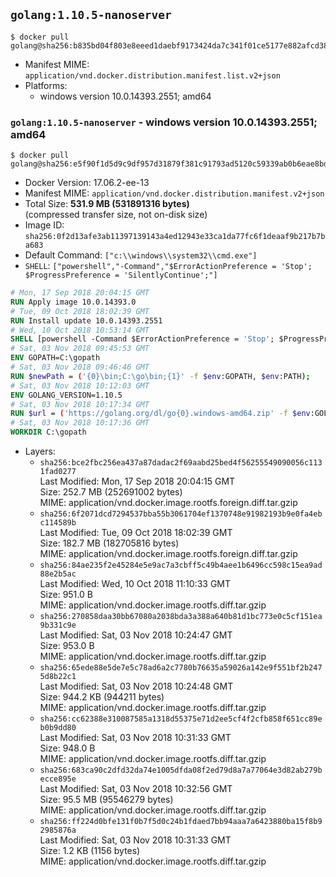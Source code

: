## `golang:1.10.5-nanoserver`

```console
$ docker pull golang@sha256:b835bd04f803e8eeed1daebf9173424da7c341f01ce5177e882afcd38c857625
```

-	Manifest MIME: `application/vnd.docker.distribution.manifest.list.v2+json`
-	Platforms:
	-	windows version 10.0.14393.2551; amd64

### `golang:1.10.5-nanoserver` - windows version 10.0.14393.2551; amd64

```console
$ docker pull golang@sha256:e5f90f1d5d9c9df957d31879f381c91793ad5120c59339ab0b6eae8bd4d9e9d4
```

-	Docker Version: 17.06.2-ee-13
-	Manifest MIME: `application/vnd.docker.distribution.manifest.v2+json`
-	Total Size: **531.9 MB (531891316 bytes)**  
	(compressed transfer size, not on-disk size)
-	Image ID: `sha256:0f2d13afe3ab11397139143a4ed12943e33ca1da77fc6f1deaaf9b217b7ba683`
-	Default Command: `["c:\\windows\\system32\\cmd.exe"]`
-	`SHELL`: `["powershell","-Command","$ErrorActionPreference = 'Stop'; $ProgressPreference = 'SilentlyContinue';"]`

```dockerfile
# Mon, 17 Sep 2018 20:04:15 GMT
RUN Apply image 10.0.14393.0
# Tue, 09 Oct 2018 18:02:39 GMT
RUN Install update 10.0.14393.2551
# Wed, 10 Oct 2018 10:53:14 GMT
SHELL [powershell -Command $ErrorActionPreference = 'Stop'; $ProgressPreference = 'SilentlyContinue';]
# Sat, 03 Nov 2018 09:45:53 GMT
ENV GOPATH=C:\gopath
# Sat, 03 Nov 2018 09:46:46 GMT
RUN $newPath = ('{0}\bin;C:\go\bin;{1}' -f $env:GOPATH, $env:PATH); 	Write-Host ('Updating PATH: {0}' -f $newPath); 	setx /M PATH $newPath;
# Sat, 03 Nov 2018 10:12:03 GMT
ENV GOLANG_VERSION=1.10.5
# Sat, 03 Nov 2018 10:17:34 GMT
RUN $url = ('https://golang.org/dl/go{0}.windows-amd64.zip' -f $env:GOLANG_VERSION); 	Write-Host ('Downloading {0} ...' -f $url); 	Invoke-WebRequest -Uri $url -OutFile 'go.zip'; 		$sha256 = 'd88a32eb4d1fc3b11253c9daa2ef397c8700f3ba493b41324b152e6cda44d2b4'; 	Write-Host ('Verifying sha256 ({0}) ...' -f $sha256); 	if ((Get-FileHash go.zip -Algorithm sha256).Hash -ne $sha256) { 		Write-Host 'FAILED!'; 		exit 1; 	}; 		Write-Host 'Expanding ...'; 	Expand-Archive go.zip -DestinationPath C:\; 		Write-Host 'Verifying install ("go version") ...'; 	go version; 		Write-Host 'Removing ...'; 	Remove-Item go.zip -Force; 		Write-Host 'Complete.';
# Sat, 03 Nov 2018 10:17:36 GMT
WORKDIR C:\gopath
```

-	Layers:
	-	`sha256:bce2fbc256ea437a87dadac2f69aabd25bed4f56255549090056c1131fad0277`  
		Last Modified: Mon, 17 Sep 2018 20:04:15 GMT  
		Size: 252.7 MB (252691002 bytes)  
		MIME: application/vnd.docker.image.rootfs.foreign.diff.tar.gzip
	-	`sha256:6f2071dcd7294537bba55b3061704ef1370748e91982193b9e0fa4ebc114589b`  
		Last Modified: Tue, 09 Oct 2018 18:02:39 GMT  
		Size: 182.7 MB (182705816 bytes)  
		MIME: application/vnd.docker.image.rootfs.foreign.diff.tar.gzip
	-	`sha256:84ae235f2e45284e5e9ac7a3cbff5c49b4aee1b6496cc598c15ea9ad88e2b5ac`  
		Last Modified: Wed, 10 Oct 2018 11:10:33 GMT  
		Size: 951.0 B  
		MIME: application/vnd.docker.image.rootfs.diff.tar.gzip
	-	`sha256:270858daa30bb67080a2038bda3a388a640b81d1bc773e0c5cf151ea9b331c9e`  
		Last Modified: Sat, 03 Nov 2018 10:24:47 GMT  
		Size: 953.0 B  
		MIME: application/vnd.docker.image.rootfs.diff.tar.gzip
	-	`sha256:65ede88e5de7e5c78ad6a2c7780b76635a59026a142e9f551bf2b2475d8b22c1`  
		Last Modified: Sat, 03 Nov 2018 10:24:48 GMT  
		Size: 944.2 KB (944211 bytes)  
		MIME: application/vnd.docker.image.rootfs.diff.tar.gzip
	-	`sha256:cc62388e310087585a1318d55375e71d2ee5cf4f2cfb858f651cc89eb0b9dd80`  
		Last Modified: Sat, 03 Nov 2018 10:31:33 GMT  
		Size: 948.0 B  
		MIME: application/vnd.docker.image.rootfs.diff.tar.gzip
	-	`sha256:683ca90c2dfd32da74e1005dfda08f2ed79d8a7a77064e3d82ab279becce895e`  
		Last Modified: Sat, 03 Nov 2018 10:32:56 GMT  
		Size: 95.5 MB (95546279 bytes)  
		MIME: application/vnd.docker.image.rootfs.diff.tar.gzip
	-	`sha256:ff224d0bfe131f0b7f5d0c24b1fdaed7bb94aaa7a6423880ba15f8b92985876a`  
		Last Modified: Sat, 03 Nov 2018 10:31:33 GMT  
		Size: 1.2 KB (1156 bytes)  
		MIME: application/vnd.docker.image.rootfs.diff.tar.gzip
